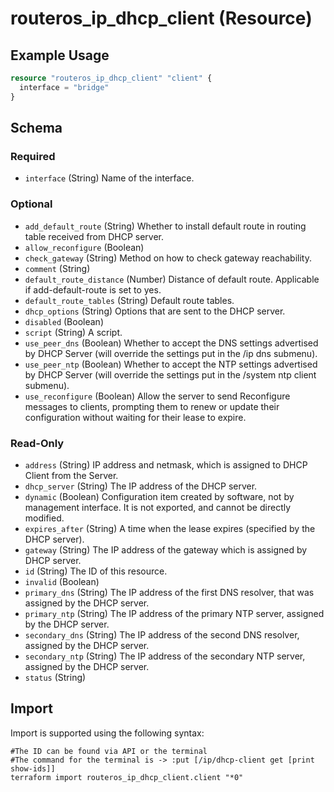 # routeros_ip_dhcp_client (Resource)


## Example Usage
```terraform
resource "routeros_ip_dhcp_client" "client" {
  interface = "bridge"
}
```

<!-- schema generated by tfplugindocs -->
## Schema

### Required

- `interface` (String) Name of the interface.

### Optional

- `add_default_route` (String) Whether to install default route in routing table received from DHCP server.
- `allow_reconfigure` (Boolean)
- `check_gateway` (String) Method on how to check gateway reachability.
- `comment` (String)
- `default_route_distance` (Number) Distance of default route. Applicable if add-default-route is set to yes.
- `default_route_tables` (String) Default route tables.
- `dhcp_options` (String) Options that are sent to the DHCP server.
- `disabled` (Boolean)
- `script` (String) A script.
- `use_peer_dns` (Boolean) Whether to accept the DNS settings advertised by DHCP Server (will override the settings put in the /ip dns submenu).
- `use_peer_ntp` (Boolean) Whether to accept the NTP settings advertised by DHCP Server (will override the settings put in the /system ntp client submenu).
- `use_reconfigure` (Boolean) Allow the server to send Reconfigure messages to clients, prompting them to renew or update their configuration without waiting for their lease to expire.

### Read-Only

- `address` (String) IP address and netmask, which is assigned to DHCP Client from the Server.
- `dhcp_server` (String) The IP address of the DHCP server.
- `dynamic` (Boolean) Configuration item created by software, not by management interface. It is not exported, and cannot be directly modified.
- `expires_after` (String) A time when the lease expires (specified by the DHCP server).
- `gateway` (String) The IP address of the gateway which is assigned by DHCP server.
- `id` (String) The ID of this resource.
- `invalid` (Boolean)
- `primary_dns` (String) The IP address of the first DNS resolver, that was assigned by the DHCP server.
- `primary_ntp` (String) The IP address of the primary NTP server, assigned by the DHCP server.
- `secondary_dns` (String) The IP address of the second DNS resolver, assigned by the DHCP server.
- `secondary_ntp` (String) The IP address of the secondary NTP server, assigned by the DHCP server.
- `status` (String)

## Import
Import is supported using the following syntax:
```shell
#The ID can be found via API or the terminal
#The command for the terminal is -> :put [/ip/dhcp-client get [print show-ids]]
terraform import routeros_ip_dhcp_client.client "*0"
```
